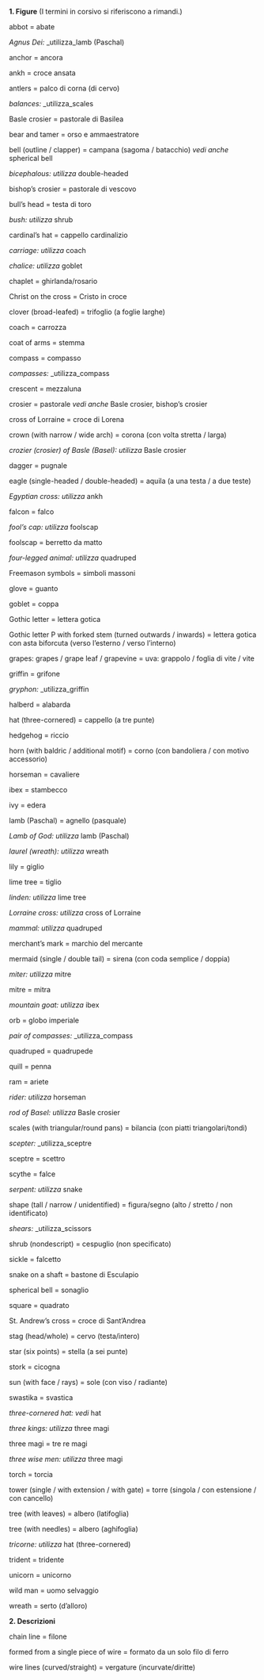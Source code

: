 **1. Figure** (I termini in corsivo si riferiscono a rimandi.)



abbot = abate

_Agnus Dei:_ _utilizza_lamb (Paschal)

anchor = ancora

ankh = croce ansata

antlers = palco di corna (di cervo)

_balances:_ _utilizza_scales

Basle crosier = pastorale di Basilea

bear and tamer = orso e ammaestratore

bell (outline / clapper) = campana (sagoma / batacchio) _vedi anche_ spherical bell

_bicephalous:_ _utilizza_ double-headed

bishop’s crosier = pastorale di vescovo

bull’s head = testa di toro

_bush:_ _utilizza_ shrub

cardinal’s hat = cappello cardinalizio

_carriage:_ _utilizza_ coach

_chalice:_ _utilizza_ goblet

chaplet = ghirlanda/rosario

Christ on the cross = Cristo in croce

clover (broad-leafed) = trifoglio (a foglie larghe)

coach = carrozza

coat of arms = stemma

compass = compasso

_compasses:_ _utilizza_compass

crescent = mezzaluna

crosier = pastorale _vedi anche_ Basle crosier, bishop’s crosier

cross of Lorraine = croce di Lorena

crown (with narrow / wide arch) = corona (con volta stretta / larga)

_crozier (crosier) of Basle (Basel):_ _utilizza_ Basle crosier

dagger = pugnale

eagle (single-headed / double-headed) = aquila (a una testa / a due teste)

_Egyptian cross:_ _utilizza_ ankh

falcon = falco

_fool’s cap:_ _utilizza_ foolscap

foolscap = berretto da matto

_four-legged animal: utilizza_ quadruped

Freemason symbols = simboli massoni

glove = guanto

goblet = coppa

Gothic letter = lettera gotica

Gothic letter P with forked stem (turned outwards / inwards) = lettera gotica con asta biforcuta (verso l’esterno / verso l’interno)

grapes: grapes / grape leaf / grapevine = uva: grappolo / foglia di vite / vite

griffin = grifone

_gryphon:_ _utilizza_griffin

halberd = alabarda

hat (three-cornered) = cappello (a tre punte)

hedgehog = riccio

horn (with baldric / additional motif) = corno (con bandoliera / con motivo accessorio)

horseman = cavaliere

ibex = stambecco

ivy = edera

lamb (Paschal) = agnello (pasquale)

_Lamb of God:_ _utilizza_ lamb (Paschal)

_laurel (wreath):_ _utilizza_ wreath

lily = giglio

lime tree = tiglio

_linden:_ _utilizza_ lime tree

_Lorraine cross:_ _utilizza_ cross of Lorraine

_mammal:_ _utilizza_ quadruped

merchant’s mark = marchio del mercante

mermaid (single / double tail) = sirena (con coda semplice / doppia)

_miter:_ _utilizza_ mitre

mitre = mitra

_mountain goat:_ _utilizza_ ibex

orb = globo imperiale

_pair of compasses:_ _utilizza_compass

quadruped = quadrupede

quill = penna

ram = ariete

_rider:_ _utilizza_ horseman

_rod of Basel:_ _utilizza_ Basle crosier

scales (with triangular/round pans) = bilancia (con piatti triangolari/tondi)

_scepter:_ _utilizza_sceptre

sceptre = scettro

scythe = falce

_serpent:_ _utilizza_ snake

shape (tall / narrow / unidentified) = figura/segno (alto / stretto / non identificato)

_shears:_ _utilizza_scissors

shrub (nondescript) = cespuglio (non specificato)

sickle = falcetto

snake on a shaft = bastone di Esculapio

spherical bell = sonaglio

square = quadrato

St. Andrew’s cross = croce di Sant’Andrea

stag (head/whole) = cervo (testa/intero)

star (six points) = stella (a sei punte)

stork = cicogna

sun (with face / rays) = sole (con viso / radiante)

swastika = svastica

_three-cornered hat: vedi_ hat

_three kings:_ _utilizza_ three magi

three magi = tre re magi

_three wise men:_ _utilizza_ three magi

torch = torcia

tower (single / with extension / with gate) = torre (singola / con estensione / con cancello)

tree (with leaves) = albero (latifoglia)

tree (with needles) = albero (aghifoglia)

_tricorne:_ _utilizza_ hat (three-cornered)

trident = tridente

unicorn = unicorno

wild man = uomo selvaggio

wreath = serto (d’alloro)

**2. Descrizioni**

chain line = filone

formed from a single piece of wire = formato da un solo filo di ferro

wire lines (curved/straight) = vergature (incurvate/diritte)
